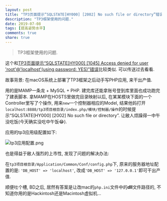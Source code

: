 ```yaml
---
layout: post
title: "TP3页面提示“SQLSTATE[HY000] [2002] No such file or directory”错误"
description: "TP3框架使用的问题."
date: 2019-07-08
tags: [提高姿势水平]
comments: true
share: true
---
```


> TP3框架使用的问题.

这个和[TP3页面提示“SQLSTATE[HY000] [1045] Access denied for user 'root'@'localhost'(using password: YES)”错误](https://liujunyi271828.github.io/2019-06-04/tp-framework-1045-error/)比较类似. 可以传送过去看看.

故事背景: 在macOS系统上部署了TP3框架之后动手写PHP应用, 来干出产值.

用的是MAMP一条龙 + MySQL + PHP. 建完库还能拿账号登到库里面也成功跑完了建表脚本. 拿MAMP在HOSTS里做完目录映射以后, 在某某模块下面的一个Controller里写了个操作, 用来`new`一个控制器相应的Model, 结果他妈打开`localhost:8888/tp3项目根目录/index.php/模块/控制器/操作`的时候提示“SQLSTATE[HY000] [2002] No such file or directory”. 让敝人烦躁得一中午没吃饭(今天确实没吃中午饭😂).

应用的tp3应用级配置如下:

![tp3应用配置.png](https://i.loli.net/2019/07/08/5d22c90a2135426530.png)

也是得益于敝人强烈的上市性, 发现了问题的解决办法:

在`tp3项目根目录/Application/Common/Conf/config.php`下, 原来的服务器地址配置的是: `'DB_HOST' => 'localhost'`, 改成`'DB_HOST' => '127.0.0.1'`即可干出产值.

顺便吐个槽, BD之后, 居然有答案是让改mac的`php.ini`文件中的**dll**文件路径的, 不知道你用的是Hackintosh还是Macintosh虚拟机...